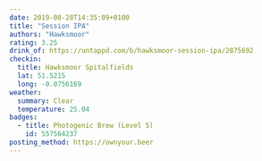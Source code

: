 ```yaml
---
date: 2019-08-28T14:35:09+0100
title: "Session IPA"
authors: "Hawksmoor"
rating: 3.25
drink_of: https://untappd.com/b/hawksmoor-session-ipa/2875692
checkin:
  title: Hawksmoor Spitalfields
  lat: 51.5215
  long: -0.0756169
weather:
  summary: Clear
  temperature: 25.04
badges:
  - title: Photogenic Brew (Level 5)
    id: 557564237
posting_method: https://ownyour.beer
---
```

